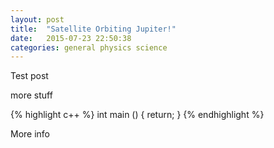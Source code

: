 ```yaml
---
layout: post
title:  "Satellite Orbiting Jupiter!"
date:   2015-07-23 22:50:38
categories: general physics science
---
```

<p>Test post</p>

more stuff

{% highlight c++ %}
int main () {
    return;
}
{% endhighlight %}

More info